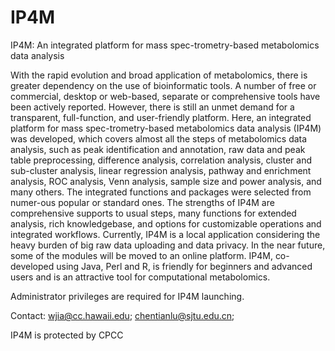 # IP4M
IP4M: An integrated platform for mass spec-trometry-based metabolomics data analysis

With the rapid evolution and broad application of metabolomics, there is greater dependency on the use of bioinformatic tools. A number of free or commercial, desktop or web-based, separate or comprehensive tools have been actively reported. However, there is still an unmet demand for a transparent, full-function, and user-friendly platform. 
Here, an integrated platform for mass spec-trometry-based metabolomics data analysis (IP4M) was developed, which covers almost all the steps of metabolomics data analysis, such as peak identification and annotation, raw data and peak table preprocessing, difference analysis, correlation analysis, cluster and sub-cluster analysis, linear regression analysis, pathway and enrichment analysis, ROC analysis, Venn analysis, sample size and power analysis, and many others. The integrated functions and packages were selected from numer-ous popular or standard ones. 
The strengths of IP4M are comprehensive supports to usual steps, many functions for extended analysis, rich knowledgebase, and options for customizable operations and integrated workflows. Currently, IP4M is a local application considering the heavy burden of big raw data uploading and data privacy. In the near future, some of the modules will be moved to an online platform.
IP4M, co-developed using Java, Perl and R, is friendly for beginners and advanced users and is an attractive tool for computational metabolomics.

Administrator privileges are required for IP4M launching.


Contact: wjia@cc.hawaii.edu; chentianlu@sjtu.edu.cn;

IP4M is protected by CPCC
